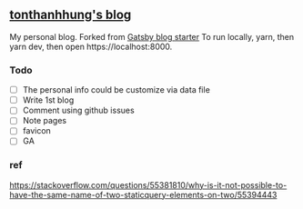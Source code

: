 ## [tonthanhhung's blog](https://tonthanhhung.github.io)

My personal blog. Forked from [Gatsby blog starter](https://github.com/gatsbyjs/gatsby-starter-blog)
To run locally, yarn, then yarn dev, then open https://localhost:8000.

### Todo

- [ ] The personal info could be customize via data file
- [ ] Write 1st blog
- [ ] Comment using github issues
- [ ] Note pages
- [ ] favicon
- [ ] GA

### ref
https://stackoverflow.com/questions/55381810/why-is-it-not-possible-to-have-the-same-name-of-two-staticquery-elements-on-two/55394443
